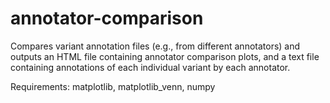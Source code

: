 # annotator-comparison

Compares variant annotation files (e.g., from different annotators) and
outputs an HTML file containing annotator comparison plots,
and a text file containing annotations of each individual variant by each
annotator.

Requirements: matplotlib, matplotlib_venn, numpy
